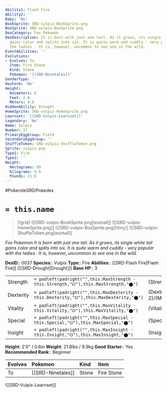 ```yaml
---
Ability1: Flash Fire
Ability2: ''
Baby: 'No'
BookSprite: SRD-vulpix-BookSprite.png
BoxSprite: SRD-vulpix-BoxSprite.png
DexCategory: Fox Pokemon
DexDescription: It is born with just one tail. As it grows, its single white tail
  gains color and splits into six. It is quite warm and cuddly - very popular with
  the ladies . It is, however, uncommon to see one in the wild.
EventAbilities: ''
Evolutions:
- Evolves: To
  Item: Fire Stone
  Kind: Stone
  Pokemon: '[[SRD-Ninetales]]'
GenderType: ''
HasForm: 'No'
Height:
  Deimeters: 6
  Feet: 2.0
  Meters: 0.6
HiddenAbility: Drought
HomeSprite: SRD-vulpix-HomeSprite.png
Learnset: '[[SRD-Vulpix-Learnset]]'
Legendary: 'No'
Name: Vulpix
Number: 37
PrimaryEggGroup: Field
SecondaryEggGroup: ''
ShuffleToken: SRD-vulpix-ShuffleToken.png
Sprite: vulpix.png
Type1: Fire
Type2: ''
Weight:
  Hectograms: 99
  Kilograms: 9.9
  Pounds: 21.8
---
```


#PokeroleSRD/Pokedex

# `= this.name`

> [!grid]
> ![[SRD-vulpix-BookSprite.png|wsmall]]
> ![[SRD-vulpix-HomeSprite.png]]
> ![[SRD-vulpix-BoxSprite.png|htiny]]
> ![[SRD-vulpix-ShuffleToken.png|wsmall]]


*Fox Pokemon*
*It is born with just one tail. As it grows, its single white tail gains color and splits into six. It is quite warm and cuddly - very popular with the ladies . It is, however, uncommon to see one in the wild.*

**DexID**:: 0037
**Species**:: Vulpix
**Type**:: Fire
**Abilities**:: [[SRD-Flash Fire|Flash Fire]] ([[SRD-Drought|Drought]])
**Base HP**:: 3

|           |                                                                                        |                                          |
| --------- | -------------------------------------------------------------------------------------- | ---------------------------------------- |
| Strength  | `= padleft(padright("",this.MaxStrength - this.Strength,"⭘"),this.MaxStrength,"⬤")`    | (Strength::1)/(MaxStrength::3)   |
| Dexterity | `= padleft(padright("",this.MaxDexterity - this.Dexterity,"⭘"),this.MaxDexterity,"⬤")` | (Dexterity:: 2)/(MaxDexterity::4) |
| Vitality  | `= padleft(padright("",this.MaxVitality - this.Vitality,"⭘"),this.MaxVitality,"⬤")`    | (Vitality::1)/(MaxVitality::3)   |
| Special   | `= padleft(padright("",this.MaxSpecial - this.Special,"⭘"),this.MaxSpecial,"⬤")`       | (Special::2)/(MaxSpecial::4)     |
| Insight   | `= padleft(padright("",this.MaxInsight - this.Insight,"⭘"),this.MaxInsight,"⬤")`       | (Insight::2)/(MaxInsight::4)     |

**Height**: 2'0" / 0.6m
**Weight**: 21.8lbs / 9.9kg
**Good Starter**:: Yes
**Recommended Rank**:: Beginner

| Evolves   | Pokemon           | Kind   | Item       |
|:----------|:------------------|:-------|:-----------|
| To        | [[SRD-Ninetales]] | Stone  | Fire Stone |

![[SRD-Vulpix-Learnset]]